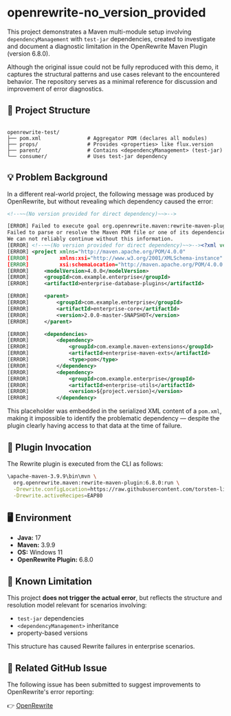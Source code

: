 # openrewrite-no_version_provided

This project demonstrates a Maven multi-module setup involving `dependencyManagement` with `test-jar` dependencies, created to investigate and document a diagnostic limitation in the OpenRewrite Maven Plugin (version 6.8.0).

Although the original issue could not be fully reproduced with this demo, it captures the structural patterns and use cases relevant to the encountered behavior. The repository serves as a minimal reference for discussion and improvement of error diagnostics.

## 🧱 Project Structure

```

openrewrite-test/
├── pom.xml               # Aggregator POM (declares all modules)
├── props/                # Provides <properties> like flux.version
├── parent/               # Contains <dependencyManagement> (test-jar)
└── consumer/             # Uses test-jar dependency

```

## 💡 Problem Background

In a different real-world project, the following message was produced by OpenRewrite, but without revealing which dependency caused the error:

```xml
<!--~~(No version provided for direct dependency)~~>-->

[ERROR] Failed to execute goal org.openrewrite.maven:rewrite-maven-plugin:6.8.0:run (default-cli) on project demo-container-core:
Failed to parse or resolve the Maven POM file or one of its dependencies;
We can not reliably continue without this information.
[ERROR] <!--~~(No version provided for direct dependency)~~>--><?xml version="1.0" encoding="UTF-8"?>
[ERROR] <project xmlns="http://maven.apache.org/POM/4.0.0"
[ERROR]          xmlns:xsi="http://www.w3.org/2001/XMLSchema-instance"
[ERROR]          xsi:schemaLocation="http://maven.apache.org/POM/4.0.0 http://maven.apache.org/xsd/maven-4.0.0.xsd">
[ERROR]     <modelVersion>4.0.0</modelVersion>
[ERROR]     <groupId>com.example.enterprise</groupId>
[ERROR]     <artifactId>enterprise-database-plugins</artifactId>

[ERROR]     <parent>
[ERROR]         <groupId>com.example.enterprise</groupId>
[ERROR]         <artifactId>enterprise-core</artifactId>
[ERROR]         <version>2.0.0-master-SNAPSHOT</version>
[ERROR]     </parent>

[ERROR]     <dependencies>
[ERROR]         <dependency>
[ERROR]             <groupId>com.example.maven-extensions</groupId>
[ERROR]             <artifactId>enterprise-maven-exts</artifactId>
[ERROR]             <type>pom</type>
[ERROR]         </dependency>
[ERROR]         <dependency>
[ERROR]             <groupId>com.example.enterprise</groupId>
[ERROR]             <artifactId>enterprise-utils</artifactId>
[ERROR]             <version>${project.version}</version>
[ERROR]         </dependency>
```

This placeholder was embedded in the serialized XML content of a `pom.xml`, making it impossible to identify the problematic dependency — despite the plugin clearly having access to that data at the time of failure.

## 🔧 Plugin Invocation

The Rewrite plugin is executed from the CLI as follows:

```bash
\apache-maven-3.9.9\bin\mvn \
  org.openrewrite.maven:rewrite-maven-plugin:6.8.0:run \
  -Drewrite.configLocation=https://raw.githubusercontent.com/torsten-liermann/openrewrite-pom-manipulation/refs/heads/main/rewrite.yml \
  -Drewrite.activeRecipes=EAP80
```

## 🖥 Environment

* **Java:** 17
* **Maven:** 3.9.9
* **OS:** Windows 11
* **OpenRewrite Plugin:** 6.8.0

## 🚧 Known Limitation

This project **does not trigger the actual error**, but reflects the structure and resolution model relevant for scenarios involving:

* `test-jar` dependencies
* `<dependencyManagement>` inheritance
* property-based versions

This structure has caused Rewrite failures in enterprise scenarios.

## 🐞 Related GitHub Issue

The following issue has been submitted to suggest improvements to OpenRewrite's error reporting:

👉 [OpenRewrite](https://github.com/openrewrite/rewrite-maven-plugin/issues/983)
